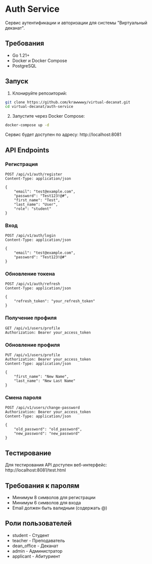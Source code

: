 # Auth Service

Сервис аутентификации и авторизации для системы "Виртуальный деканат".

## Требования

- Go 1.21+
- Docker и Docker Compose
- PostgreSQL

## Запуск

1. Клонируйте репозиторий:
```bash
git clone https://github.com/krawwwwy/virtual-decanat.git
cd virtual-decanat/auth-service
```

2. Запустите через Docker Compose:
```bash
docker-compose up -d
```

Сервис будет доступен по адресу: http://localhost:8081

## API Endpoints

### Регистрация
```http
POST /api/v1/auth/register
Content-Type: application/json

{
    "email": "test@example.com",
    "password": "Test123!@#",
    "first_name": "Test",
    "last_name": "User",
    "role": "student"
}
```

### Вход
```http
POST /api/v1/auth/login
Content-Type: application/json

{
    "email": "test@example.com",
    "password": "Test123!@#"
}
```

### Обновление токена
```http
POST /api/v1/auth/refresh
Content-Type: application/json

{
    "refresh_token": "your_refresh_token"
}
```

### Получение профиля
```http
GET /api/v1/users/profile
Authorization: Bearer your_access_token
```

### Обновление профиля
```http
PUT /api/v1/users/profile
Authorization: Bearer your_access_token
Content-Type: application/json

{
    "first_name": "New Name",
    "last_name": "New Last Name"
}
```

### Смена пароля
```http
POST /api/v1/users/change-password
Authorization: Bearer your_access_token
Content-Type: application/json

{
    "old_password": "old_password",
    "new_password": "new_password"
}
```

## Тестирование

Для тестирования API доступен веб-интерфейс: http://localhost:8081/test.html

## Требования к паролям

- Минимум 8 символов для регистрации
- Минимум 6 символов для входа
- Email должен быть валидным (содержать @)

## Роли пользователей

- student - Студент
- teacher - Преподаватель
- dean_office - Деканат
- admin - Администратор
- applicant - Абитуриент 